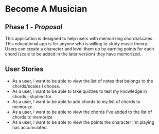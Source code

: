 # Become A Musician

## Phase 1 - *Proposal*

This application is designed to help users with memorizing chords/scales. This educational app is
for anyone who is willing to study music theory. Users can create a character and level them up by earning points for
each chord (scale to be added in the later version) they have memorized.


## User Stories

- As a user, I want to be able to view the list of notes that belongs to the chords/scales I choose.
- As a user, I want to be able to take quizzes to test my knowledge in chords I studied for.
- As a user, I want to be able to add chords to my list of chords to memorize.
- As a user, I want to be able to view the chords I've added to the list of chords to memorize.
- As a user, I want to be able to view the points the character I'm playing has accumulated.